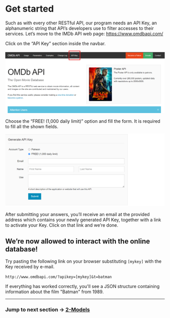 # Get started

Such as with every other RESTful API, our program needs an API Key, an alphanumeric string that API’s developers use to filter accesses to their services.
Let’s move to the IMDb API web page: https://www.omdbapi.com/

Click on the “API Key” section inside the navbar.

![OMDBSite image](images/OMDBSite.png)

Choose the “FREE! (1,000 daily limit)” option and fill the form. It is required to fill all the shown fields.

![OMDBform image](images/OMDBform.png)

After submitting your answers, you’ll receive an email at the provided address which contains your newly generated API Key, together with a link to activate your Key. Click on that link and we’re done.

## We’re now allowed to interact with the online database!

Try pasting the following link on your browser substituting `[mykey]` with the Key received by e-mail.

`http://www.omdbapi.com/?apikey=[mykey]&t=batman`

If everything has worked correctly, you'll see a JSON structure containing information about the film "Batman" from 1989.

---

### Jump to next section → [2-Models](2-Models.md)